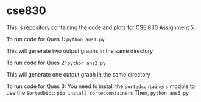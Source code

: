 # cse830

This is repository containing the code and plots for CSE 830 Assignment 5.

To run code for Ques 1:
`python ans1.py`

This will generate two output graphs in the same directory

To run code for Ques 2:
`python ans2.py`

This will generate one output graph in the same directory

To run code for Ques 3:
You need to install the `sortedcontainers` module to use the `SortedDict`:
`pip install sortedcontainers` 
Then,
`python ans3.py`
